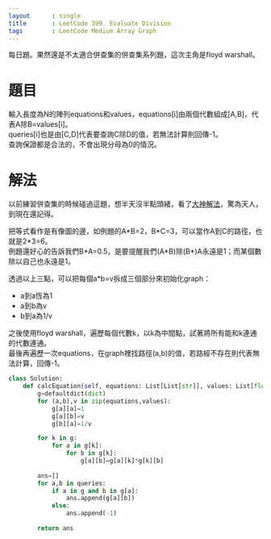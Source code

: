 ```yaml
--- 
layout      : single
title       : LeetCode 399. Evaluate Division
tags        : LeetCode Medium Array Graph
---
```

每日題。果然還是不太適合併查集的併查集系列題，這次主角是floyd warshall。

# 題目
輸入長度為N的陣列equations和values，equations[i]由兩個代數組成[A,B]，代表A除B=values[i]。  
queries[i]也是由[C,D]代表要查詢C除D的值，若無法計算則回傳-1。  
查詢保證都是合法的，不會出現分母為0的情況。

# 解法
以前練習併查集的時候碰過這題，想半天沒半點頭緒，看了[大神解法](https://leetcode.com/problems/evaluate-division/discuss/88175/9-lines-%22Floydu2013Warshall%22-in-Python)，驚為天人，到現在還記得。  

把等式看作是有像圖的邊，如例題的A\*B=2，B\*C=3，可以當作A到C的路徑，也就是2\*3=6。  
例題還好心的告訴我們B\*A=0.5，是要提醒我們(A\*B)除(B\*)A永遠是1；而某個數除以自己也永遠是1。  

透過以上三點，可以把每個a\*b=v拆成三個部分來初始化graph：  
- a到a恆為1  
- a到b為v  
- b到a為1/v  

之後使用floyd warshall，遍歷每個代數k，以k為中間點，試著將所有能和k連通的代數連通。  
最後再遍歷一次equations，在graph裡找路徑(a,b)的值，若路經不存在則代表無法計算，回傳-1。  

```python
class Solution:
    def calcEquation(self, equations: List[List[str]], values: List[float], queries: List[List[str]]) -> List[float]:
        g=defaultdict(dict)
        for (a,b),v in zip(equations,values):
            g[a][a]=1
            g[a][b]=v
            g[b][a]=1/v

        for k in g:
            for a in g[k]:
                for b in g[k]:
                    g[a][b]=g[a][k]*g[k][b]
                    
        ans=[]
        for a,b in queries:
            if a in g and b in g[a]:
                ans.append(g[a][b])
            else:
                ans.append(-1)
                
        return ans
```
